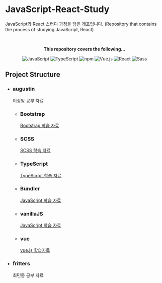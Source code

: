 # JavaScript-React-Study
JavaScript와 React 스터디 과정을 담은 레포입니다. (Repository that contains the process of studying JavaScript, React)

<br>

<center>

**This repository covers the following...**  


<img alt="JavaScript" src ="https://img.shields.io/badge/JavaScript-F7DF1E.svg?&style=flat-square&logo=JavaScript&logoColor=white"/>
<img alt="TypeScript" src ="https://img.shields.io/badge/TypeScript-3178C6.svg?&style=flat-square&logo=TypeScript&logoColor=white"/>
<img alt="npm" src ="https://img.shields.io/badge/npm-CB3837.svg?&style=flat-square&logo=npm&logoColor=white"/>
<img alt="Vue.js" src ="https://img.shields.io/badge/Vue.js-4FC08D.svg?&style=flat-square&logo=Vue.js&logoColor=white"/>
<img alt="React" src ="https://img.shields.io/badge/React-61DAFB.svg?&style=flat-square&logo=React&logoColor=white"/>
<img alt="Sass" src ="https://img.shields.io/badge/Sass-CC6699.svg?&style=flat-square&logo=Sass&logoColor=white"/>

</center>

## Project Structure
- ### augustin
  이상암 공부 자료
  - ### Bootstrap
    [Bootstrap 학습 자료](./augustin/Bootstrap)
  - ### SCSS
    [SCSS 학습 자료](./augustin/SCSS)
  - ### TypeScript
    [TypeScript 학습 자료](./augustin/TypeScript)
  - ### Bundler
    [JavaScript 학습 자료](./augustin/vanillaJs/deep-dive)
  - ### vanillaJS
    [JavaScript 학습 자료](./augustin/vanillaJs/deep-dive)
  - ### vue
    [vue.js 학습자료](./augustin/vue)

- ### fritters
  최민동 공부 자료